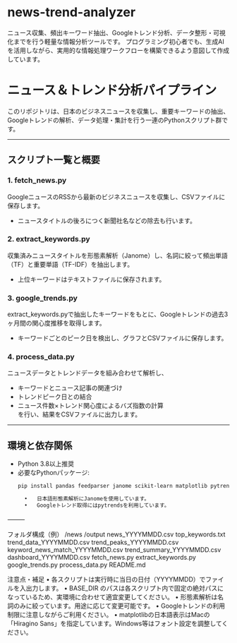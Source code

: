 # news-trend-analyzer
ニュース収集、頻出キーワード抽出、Googleトレンド分析、データ整形・可視化までを行う軽量な情報分析ツールです。 プログラミング初心者でも、生成AIを活用しながら、実用的な情報処理ワークフローを構築できるよう意図して作成しています。

# ニュース＆トレンド分析パイプライン

このリポジトリは、日本のビジネスニュースを収集し、重要キーワードの抽出、Googleトレンドの解析、データ処理・集計を行う一連のPythonスクリプト群です。

---

## スクリプト一覧と概要

### 1. fetch_news.py  
GoogleニュースのRSSから最新のビジネスニュースを収集し、CSVファイルに保存します。  
- ニュースタイトルの後ろにつく新聞社名などの除去も行います。

### 2. extract_keywords.py  
収集済みニュースタイトルを形態素解析（Janome）し、名詞に絞って頻出単語（TF）と重要単語（TF-IDF）を抽出します。  
- 上位キーワードはテキストファイルに保存されます。

### 3. google_trends.py  
extract_keywords.pyで抽出したキーワードをもとに、Googleトレンドの過去3ヶ月間の関心度推移を取得します。  
- キーワードごとのピーク日を検出し、グラフとCSVファイルに保存します。

### 4. process_data.py  
ニュースデータとトレンドデータを組み合わせて解析し、  
- キーワードとニュース記事の関連づけ  
- トレンドピーク日との結合  
- ニュース件数×トレンド関心度によるバズ指数の計算  
を行い、結果をCSVファイルに出力します。

---

## 環境と依存関係

- Python 3.8以上推奨  
- 必要なPythonパッケージ:  
  ```bash
  pip install pandas feedparser janome scikit-learn matplotlib pytrends

	•	日本語形態素解析にJanomeを使用しています。
	•	Googleトレンド取得にはpytrendsを利用しています。

⸻

フォルダ構成（例）
/news
  /output
    news_YYYYMMDD.csv
    top_keywords.txt
    trend_data_YYYYMMDD.csv
    trend_peaks_YYYYMMDD.csv
    keyword_news_match_YYYYMMDD.csv
    trend_summary_YYYYMMDD.csv
    dashboard_YYYYMMDD.csv
fetch_news.py
extract_keywords.py
google_trends.py
process_data.py
README.md

注意点・補足
	•	各スクリプトは実行時に当日の日付（YYYYMMDD）でファイルを入出力します。
	•	BASE_DIR のパスは各スクリプト内で固定の絶対パスになっているため、実環境に合わせて適宜変更してください。
	•	形態素解析は名詞のみに絞っています。用途に応じて変更可能です。
	•	Googleトレンドの利用制限に注意しながらご利用ください。
	•	matplotlibの日本語表示はMacの「Hiragino Sans」を指定しています。Windows等はフォント設定を調整してください。
